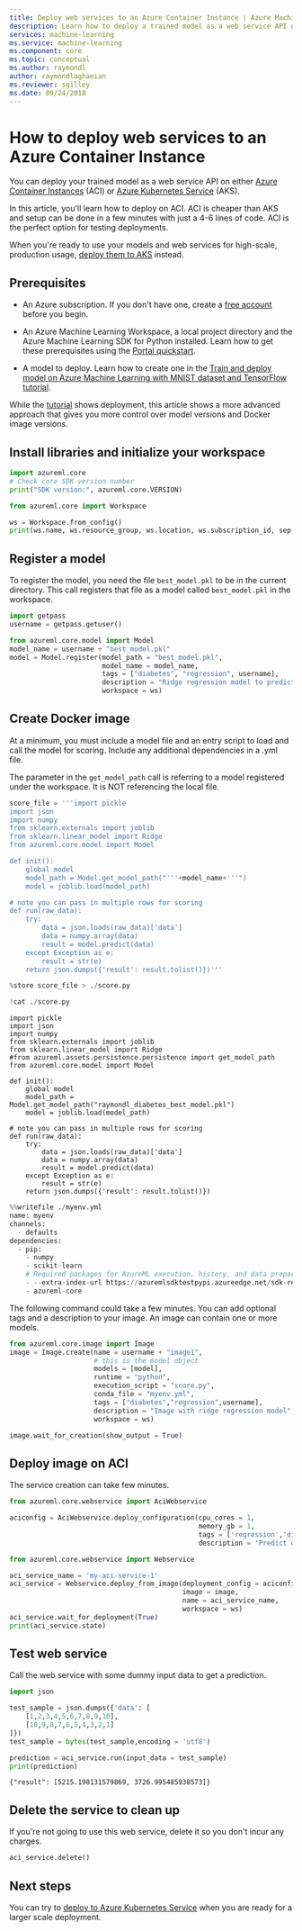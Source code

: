 ```yaml
---
title: Deploy web services to an Azure Container Instance | Azure Machine Learning
description: Learn how to deploy a trained model as a web service API on Azure Container Instances with Azure Machine Learning Services.
services: machine-learning
ms.service: machine-learning
ms.component: core
ms.topic: conceptual
ms.author: raymondl
author: raymondlaghaeian
ms.reviewer: sgilley
ms.date: 09/24/2018
---
```


# How to deploy web services to an Azure Container Instance

You can deploy your trained model as a web service API on either [Azure Container Instances](https://azure.microsoft.com/services/container-instances/) (ACI) or  [Azure Kubernetes Service](https://azure.microsoft.com/services/kubernetes-service/) (AKS).

In this article, you'll learn how to deploy on ACI.  ACI is cheaper than AKS and setup can be done in a few minutes with just a 4-6 lines of code. ACI is the perfect option for testing deployments.

When you're ready to use your models and web services for high-scale, production usage, [deploy them to AKS](how-to-deploy-to-aks.md) instead.

## Prerequisites

- An Azure subscription. If you don't have one, create a [free account](https://azure.microsoft.com/free/?WT.mc_id=A261C142F) before you begin.

- An Azure Machine Learning Workspace, a local project directory and the Azure Machine Learning SDK for Python installed. Learn how to get these prerequisites using the [Portal quickstart](quickstart-get-started.md).

- A model to deploy.  Learn how to create one in the [Train and deploy model on Azure Machine Learning with MNIST dataset and TensorFlow tutorial](tutorial-train-models-with-aml.md).  

While the [tutorial](tutorial-deploy-models-with-aml.md) shows deployment, this article shows a more advanced approach that gives you more control over model versions and Docker image versions.  

## Install libraries and initialize your workspace

```python
import azureml.core
# Check core SDK version number
print("SDK version:", azureml.core.VERSION)

from azureml.core import Workspace

ws = Workspace.from_config()
print(ws.name, ws.resource_group, ws.location, ws.subscription_id, sep = '\n')
```

## Register a model
To register the model, you need the file `best_model.pkl` to be in the current directory. This call registers that file as a model called `best_model.pkl` in the workspace.


```python
import getpass
username = getpass.getuser()

from azureml.core.model import Model
model_name = username + "best_model.pkl"
model = Model.register(model_path = "best_model.pkl",
                       model_name = model_name,
                       tags = ["diabetes", "regression", username],
                       description = "Ridge regression model to predict diabetes",
                       workspace = ws)
```    

## Create Docker image

At a minimum, you must include a model file and an entry script to load and call the model for scoring. Include any additional dependencies in a .yml file.

The parameter in the `get_model_path` call is referring to a model registered under the workspace. It is NOT referencing the local file.


```python
score_file = '''import pickle
import json
import numpy
from sklearn.externals import joblib
from sklearn.linear_model import Ridge
from azureml.core.model import Model

def init():
    global model
    model_path = Model.get_model_path("'''+model_name+'''")
    model = joblib.load(model_path)

# note you can pass in multiple rows for scoring
def run(raw_data):
    try:
        data = json.loads(raw_data)['data']
        data = numpy.array(data)
        result = model.predict(data)
    except Exception as e:
        result = str(e)
    return json.dumps({'result': result.tolist()})'''

%store score_file > ./score.py
```

```python
!cat ./score.py
```

    import pickle
    import json
    import numpy
    from sklearn.externals import joblib
    from sklearn.linear_model import Ridge
    #from azureml.assets.persistence.persistence import get_model_path
    from azureml.core.model import Model
    
    def init():
        global model
        model_path = Model.get_model_path("raymondl_diabetes_best_model.pkl")
        model = joblib.load(model_path)
    
    # note you can pass in multiple rows for scoring
    def run(raw_data):
        try:
            data = json.loads(raw_data)['data']
            data = numpy.array(data)
            result = model.predict(data)
        except Exception as e:
            result = str(e)
        return json.dumps({'result': result.tolist()})
    

```python
%%writefile ./myenv.yml
name: myenv
channels:
  - defaults
dependencies:
  - pip:
    - numpy
    - scikit-learn
    # Required packages for AzureML execution, history, and data preparation.
    - --extra-index-url https://azuremlsdktestpypi.azureedge.net/sdk-release/Preview/E7501C02541B433786111FE8E140CAA1
    - azureml-core
```    

The following command could take a few minutes. You can add optional tags and a description to your image. An image can contain one or more models.


```python
from azureml.core.image import Image
image = Image.create(name = username + "image1",
                     # this is the model object 
                     models = [model],
                     runtime = "python",
                     execution_script = "score.py",
                     conda_file = "myenv.yml",
                     tags = ["diabetes","regression",username],
                     description = "Image with ridge regression model",
                     workspace = ws)
```
    

```python
image.wait_for_creation(show_output = True)
```    

## Deploy image on ACI

The service creation can take few minutes.


```python
from azureml.core.webservice import AciWebservice

aciconfig = AciWebservice.deploy_configuration(cpu_cores = 1, 
                                               memory_gb = 1, 
                                               tags = ['regression','diabetes',username], 
                                               description = 'Predict diabetes using regression model')
```


```python
from azureml.core.webservice import Webservice

aci_service_name = 'my-aci-service-1'
aci_service = Webservice.deploy_from_image(deployment_config = aciconfig,
                                           image = image,
                                           name = aci_service_name,
                                           workspace = ws)
aci_service.wait_for_deployment(True)
print(aci_service.state)
```    

## Test web service

Call the web service with some dummy input data to get a prediction.


```python
import json

test_sample = json.dumps({'data': [
    [1,2,3,4,5,6,7,8,9,10], 
    [10,9,8,7,6,5,4,3,2,1]
]})
test_sample = bytes(test_sample,encoding = 'utf8')

prediction = aci_service.run(input_data = test_sample)
print(prediction)
```

    {"result": [5215.198131579869, 3726.995485938573]}
    

## Delete the service to clean up

If you're not going to use this web service, delete it so you don't incur any charges.

```python
aci_service.delete()
```

## Next steps

You can try to [deploy to Azure Kubernetes Service](how-to-deploy-to-aks.md) when you are ready for a larger scale deployment. 